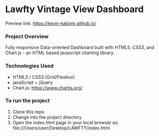 # Lawfty Vintage View Dashboard

Preview link: https://kevin-kabore.github.io/

### Project Overview
Fully responsive Data-oriented Dashboard built with HTML5, CSS3, and Chart.js - an HTML based javascript charting library.

### Technologies Used
- HTML5 / CSS3 (Grid/Flexbox)
- javaScript + jQuery
- Chart.js: https://www.chartjs.org/

### To run the project
1. Clone this repo
2. Change into the project directory
3. Open the index.html page in your local browser ex:
file:///Users/user/Desktop/LAWFTY/index.html
